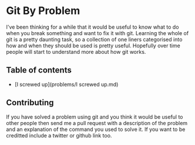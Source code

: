 # Git By Problem

I've been thinking for a while that it would be useful to know what to do when you break something and want to fix it with git. Learning the whole of git is a pretty daunting task, so a collection of one liners categorised into how and when they should be used is pretty useful. Hopefully over time people will start to understand more about how git works.

## Table of contents
* [I screwed up](problems/I screwed up.md)


## Contributing
If you have solved a problem using git and you think it would be useful to other people then send me a pull request with a description of the problem and an explanation of the command you used to solve it. If you want to be creditted include a twitter or github link too.
